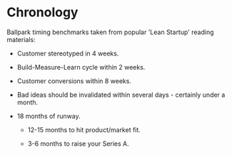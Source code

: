 # Chronology

Ballpark timing benchmarks taken from popular 'Lean Startup' reading materials:

-   Customer stereotyped in 4 weeks.

-   Build-Measure-Learn cycle within 2 weeks.

-   Customer conversions within 8 weeks.

-   Bad ideas should be invalidated within several days - certainly under a month.

-   18 months of runway. 

    -   12-15 months to hit product/market fit.

    -   3-6 months to raise your Series A.
